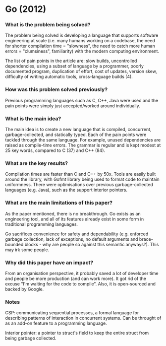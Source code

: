 # Go (2012)

### What is the problem being solved?

The problem being solved is developing a language that supports software engineering at scale (i.e. many humans working on a codebase, the need for shorter compilation time = "slowness", the need to catch more human errors = "clumsiness", familiarity) with the modern computing environment. 

The list of pain points in the article are: slow builds, uncontrolled dependencies, using a subset of language by a programmer, poorly documented program, duplication of effort, cost of updates, version skew, difficulty of writing automatic tools, cross-language builds (4).

### How was this problem solved previously?

Previous programming languages such as C, C++, Java were used and the pain points were simply just accepted/worked around individually.

### What is the main idea?
The main idea is to create a new language that is compiled, concurrent, garbage-collected, and statically typed. Each of the pain points were tackled through the same language. For example, unused dependencies are raised as compile-time errors. The grammar is regular and is kept modest at 25 key words, compared to C (37) and C++ (84).

### What are the key results?

Compilation times are faster than C and C++ by 50x. Tools are easily built around the library, with Gofmt library being used to format code to maintain uniformness. There were optimisations over previous garbage-collected languages (e.g. Java), such as the support interior pointers.

### What are the main limitations of this paper?

As the paper mentioned, there is no breakthrough. Go exists as an engineering tool, and all of its features already exist in some form in traditional programming languages. 

Go sacrifices convenience for safety and dependability (e.g. enforced garbage collection, lack of exceptions, no default arguments and brace-bounded blocks - why are people so against this semantic anyways?). This may irk some people.

### Why did this paper have an impact?

From an organisation perspective, it probably saved a lot of developer time and people be more production (and can work more). It got rid of the excuse "I'm waiting for the code to compile". Also, it is open-sourced and backed by Google.

### Notes
CSP: communicating sequential processes, a formal language for describing patterns of interaction in concurrent systems. Can be throught of as an add-on feature to a programming language.

Interior pointer: a pointer to struct's field to keep the entire struct from being garbage collected.

